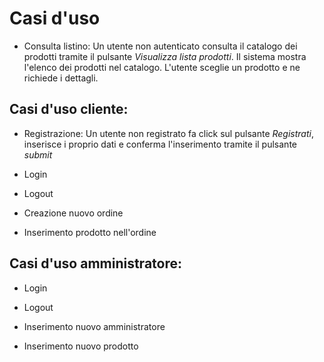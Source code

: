 Casi d'uso
==========

* Consulta listino:
    Un utente non autenticato consulta il catalogo dei prodotti tramite il pulsante *Visualizza lista prodotti*.
    Il sistema mostra l'elenco dei prodotti nel catalogo.
    L'utente sceglie un prodotto e ne richiede i dettagli.

Casi d'uso cliente:
-------------------

* Registrazione:
    Un utente non registrato fa click sul pulsante *Registrati*, inserisce i proprio dati e conferma
    l'inserimento tramite il pulsante *submit*

* Login

* Logout

* Creazione nuovo ordine

* Inserimento prodotto nell'ordine

Casi d'uso amministratore:
--------------------------

* Login

* Logout

* Inserimento nuovo amministratore

* Inserimento nuovo prodotto

